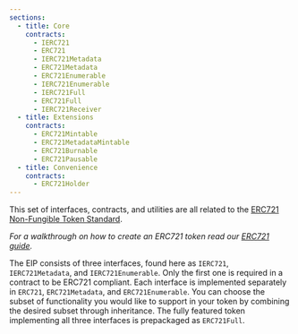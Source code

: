 ```yaml
---
sections:
  - title: Core
    contracts:
      - IERC721
      - ERC721
      - IERC721Metadata
      - ERC721Metadata
      - ERC721Enumerable
      - IERC721Enumerable
      - IERC721Full
      - ERC721Full
      - IERC721Receiver
  - title: Extensions
    contracts:
      - ERC721Mintable
      - ERC721MetadataMintable
      - ERC721Burnable
      - ERC721Pausable
  - title: Convenience
    contracts:
      - ERC721Holder
---
```


This set of interfaces, contracts, and utilities are all related to the [ERC721 Non-Fungible Token Standard](https://eips.ethereum.org/EIPS/eip-721).

*For a walkthrough on how to create an ERC721 token read our [ERC721 guide](../../tokens.md#erc721).*

The EIP consists of three interfaces, found here as `IERC721`,
`IERC721Metadata`, and `IERC721Enumerable`. Only the first one is required in a
contract to be ERC721 compliant. Each interface is implemented separately in
`ERC721`, `ERC721Metadata`, and `ERC721Enumerable`. You can choose the subset
of functionality you would like to support in your token by combining the
desired subset through inheritance. The fully featured token implementing all
three interfaces is prepackaged as `ERC721Full`.


